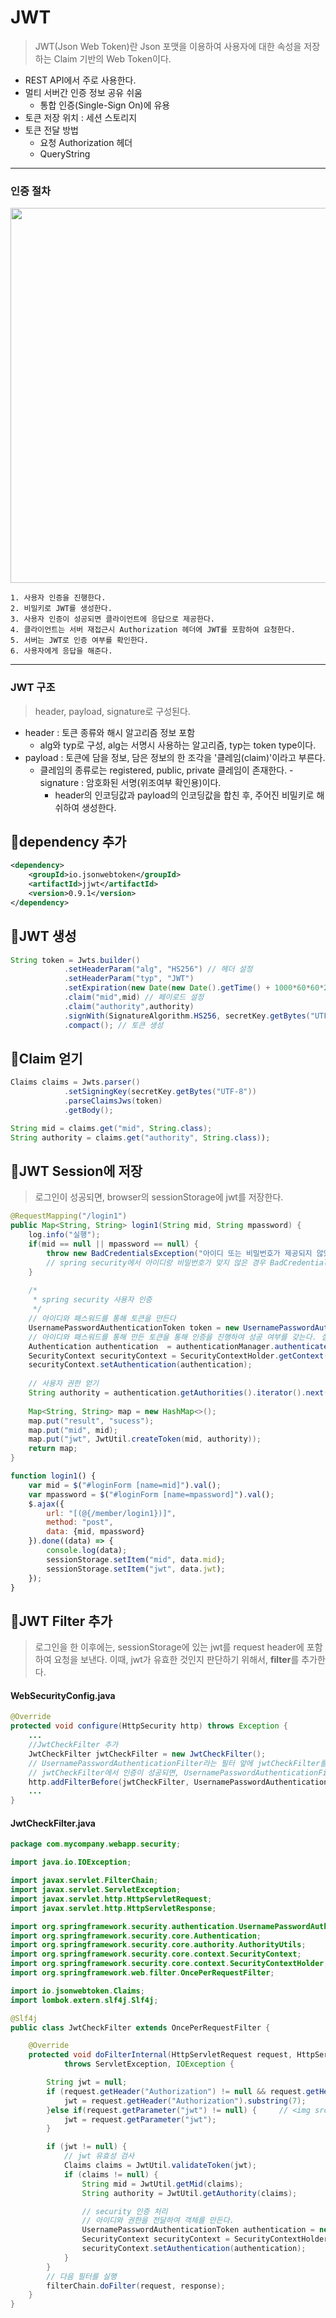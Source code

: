 # JWT
> JWT(Json Web Token)란 Json 포맷을 이용하여 사용자에 대한 속성을 저장하는 Claim 기반의 Web Token이다.  
- REST API에서 주로 사용한다.
- 멀티 서버간 인증 정보 공유 쉬움
	 - 통합 인증(Single-Sign On)에 유용
- 토큰 저장 위치 : 세션 스토리지
- 토큰 전달 방법
	- 요청 Authorization 헤더
	- QueryString
<hr/>

### 인증 절차
<img src="https://user-images.githubusercontent.com/47289479/138604671-7f953a79-c8a2-43c0-867b-5a8f047d7027.png" width=600>

```
1. 사용자 인증을 진행한다.
2. 비밀키로 JWT를 생성한다.
3. 사용자 인증이 성공되면 클라이언트에 응답으로 제공한다.
4. 클라이언트는 서버 재접근시 Authorization 헤더에 JWT를 포함하여 요청한다.
5. 서버는 JWT로 인증 여부를 확인한다.
6. 사용자에게 응답을 해준다.
```
<hr/>

### JWT 구조
> header, payload, signature로 구성된다.

 -   header : 토큰 종류와 해시 알고리즘 정보 포함
	   -   alg와 typ로 구성, alg는 서명시 사용하는 알고리즘, typ는 token type이다.
 -   payload : 토큰에 담을 정보, 담은 정보의 한 조각을 '클레임(claim)'이라고 부른다. 
	 - 클레임의 종류로는 registered, public, private 클레임이 존재한다.
    -   signature : 암호화된 서명(위조여부 확인용)이다.
        -   header의 인코딩값과 payload의 인코딩값을 합친 후, 주어진 비밀키로 해쉬하여 생성한다.

## 🍗dependency 추가
```xml
<dependency>
	<groupId>io.jsonwebtoken</groupId>
	<artifactId>jjwt</artifactId>
	<version>0.9.1</version>
</dependency>
```
## 🍖JWT 생성
```java
String token = Jwts.builder()
			.setHeaderParam("alg", "HS256") // 헤더 설정
			.setHeaderParam("typ", "JWT")
			.setExpiration(new Date(new Date().getTime() + 1000*60*60*24*365)) // 토큰의 유효기간
			.claim("mid",mid) // 페이로드 설정
			.claim("authority",authority)
			.signWith(SignatureAlgorithm.HS256, secretKey.getBytes("UTF-8")) // 서명 설정
			.compact(); // 토큰 생성
```

## 🥩Claim 얻기
```java
Claims claims = Jwts.parser()
			.setSigningKey(secretKey.getBytes("UTF-8"))
			.parseClaimsJws(token)
			.getBody();

String mid = claims.get("mid", String.class);
String authority = claims.get("authority", String.class));
```

## 🍨JWT Session에 저장
> 로그인이 성공되면, browser의 sessionStorage에 jwt를 저장한다.
```java
@RequestMapping("/login1")
public Map<String, String> login1(String mid, String mpassword) {
	log.info("실행");
	if(mid == null || mpassword == null) {
		throw new BadCredentialsException("아이디 또는 비밀번호가 제공되지 않았음"); 
		// spring security에서 아이디랑 비밀번호가 맞지 않은 경우 BadCredentialsException 발생
	}
	
	/*
	 * spring security 사용자 인증
	 */
	// 아이디와 패스워드를 통해 토큰을 만든다
	UsernamePasswordAuthenticationToken token = new UsernamePasswordAuthenticationToken(mid, mpassword); 
	// 아이디와 패스워드를 통해 만든 토큰을 통해 인증을 진행하여 성공 여부를 갖는다. 실패하면 401 에러를 발생시킨다.
	Authentication authentication  = authenticationManager.authenticate(token); 
	SecurityContext securityContext = SecurityContextHolder.getContext();
	securityContext.setAuthentication(authentication);
	
	// 사용자 권한 얻기
	String authority = authentication.getAuthorities().iterator().next().toString();
	
	Map<String, String> map = new HashMap<>();
	map.put("result", "sucess");
	map.put("mid", mid);
	map.put("jwt", JwtUtil.createToken(mid, authority));
	return map;
}
```

```javascript
function login1() {
	var mid = $("#loginForm [name=mid]").val();
	var mpassword = $("#loginForm [name=mpassword]").val();
	$.ajax({
		url: "[(@{/member/login1})]",
		method: "post",
		data: {mid, mpassword}
	}).done((data) => {
		console.log(data);
		sessionStorage.setItem("mid", data.mid);
	    sessionStorage.setItem("jwt", data.jwt);
	});
}
```

## 🍦JWT Filter 추가
> 로그인을 한 이후에는, sessionStorage에 있는 jwt를 request header에 포함하여 요청을 보낸다.
> 이때, jwt가 유효한 것인지 판단하기 위해서, **filter**를 추가한다.

#### WebSecurityConfig.java
```java
@Override
protected void configure(HttpSecurity http) throws Exception {	
	...
	//JwtCheckFilter 추가
	JwtCheckFilter jwtCheckFilter = new JwtCheckFilter();
	// UsernamePasswordAuthenticationFilter라는 필터 앞에 jwtCheckFilter를 추가한다.
	// jwtCheckFilter에서 인증이 성공되면, UsernamePasswordAuthenticationFilter를 건너뛴다.
	http.addFilterBefore(jwtCheckFilter, UsernamePasswordAuthenticationFilter.class); 
	...
}	
```
#### JwtCheckFilter.java
```java
package com.mycompany.webapp.security;

import java.io.IOException;

import javax.servlet.FilterChain;
import javax.servlet.ServletException;
import javax.servlet.http.HttpServletRequest;
import javax.servlet.http.HttpServletResponse;

import org.springframework.security.authentication.UsernamePasswordAuthenticationToken;
import org.springframework.security.core.Authentication;
import org.springframework.security.core.authority.AuthorityUtils;
import org.springframework.security.core.context.SecurityContext;
import org.springframework.security.core.context.SecurityContextHolder;
import org.springframework.web.filter.OncePerRequestFilter;

import io.jsonwebtoken.Claims;
import lombok.extern.slf4j.Slf4j;

@Slf4j
public class JwtCheckFilter extends OncePerRequestFilter {

	@Override
	protected void doFilterInternal(HttpServletRequest request, HttpServletResponse response, FilterChain filterChain)
			throws ServletException, IOException {

		String jwt = null;
		if (request.getHeader("Authorization") != null && request.getHeader("Authorization").startsWith("Bearer")) {
			jwt = request.getHeader("Authorization").substring(7);
		}else if(request.getParameter("jwt") != null) { 	// <img src="url?jwt=xxx" /> 일 때 처리
			jwt = request.getParameter("jwt");
		}

		if (jwt != null) {
			// jwt 유효성 검사
			Claims claims = JwtUtil.validateToken(jwt);
			if (claims != null) {
				String mid = JwtUtil.getMid(claims);
				String authority = JwtUtil.getAuthority(claims);

				// security 인증 처리
				// 아이디와 권한을 전달하여 객체를 만든다. 
				UsernamePasswordAuthenticationToken authentication = new UsernamePasswordAuthenticationToken(mid, null, AuthorityUtils.createAuthorityList(authority));
				SecurityContext securityContext = SecurityContextHolder.getContext();
				securityContext.setAuthentication(authentication);
			}
		}
		// 다음 필터를 실행
		filterChain.doFilter(request, response);
	}
}
```